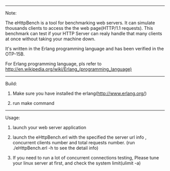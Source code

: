 
*****************************************************************************************************
Note:
   
   The eHttpBench is a tool for benchmarking web servers. It can simulate thousands clients to access 
   the the web page(HTTP/1.1 requests). This benchmark can test if your HTTP Server can realy handle that many clients at once without taking your machine down. 


   It's written in the Erlang programming language and has been verified in the OTP-15B.

   For Erlang programming language, pls refer to http://en.wikipedia.org/wiki/Erlang_(programming_language)   
   

*****************************************************************************************************
Build:

   1) Make sure you have installed the erlang(http://www.erlang.org/) 

   2) run make command

*****************************************************************************************************
Usage:
   
   1) launch your web server application

   2) launch the eHttpBench.erl with the specified the server url info , concurrent clients number and 
      total requests number.
      (run ./eHttpBench.erl -h to see the detail info)

   3) If you need to run a lot of concurrent connections testing, 
      Please tune your linux server at first, and check the system limit(ulimit -a)

  


